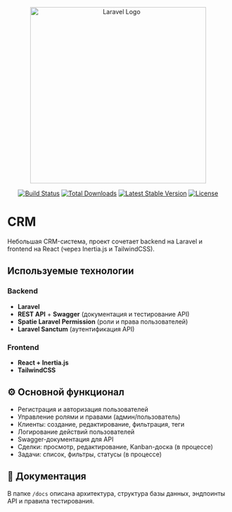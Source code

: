 

<p align="center"><a href="https://laravel.com" target="_blank"><img src="https://raw.githubusercontent.com/laravel/art/master/logo-lockup/5%20SVG/2%20CMYK/1%20Full%20Color/laravel-logolockup-cmyk-red.svg" width="400" alt="Laravel Logo"></a></p>

<p align="center">
<a href="https://github.com/laravel/framework/actions"><img src="https://github.com/laravel/framework/workflows/tests/badge.svg" alt="Build Status"></a>
<a href="https://packagist.org/packages/laravel/framework"><img src="https://img.shields.io/packagist/dt/laravel/framework" alt="Total Downloads"></a>
<a href="https://packagist.org/packages/laravel/framework"><img src="https://img.shields.io/packagist/v/laravel/framework" alt="Latest Stable Version"></a>
<a href="https://packagist.org/packages/laravel/framework"><img src="https://img.shields.io/packagist/l/laravel/framework" alt="License"></a>
</p>

# CRM

Небольшая CRM-система, проект сочетает  backend на Laravel и frontend на React (через Inertia.js и TailwindCSS).

## Используемые технологии

### Backend
- **Laravel**
- **REST API** + **Swagger** (документация и тестирование API)
- **Spatie Laravel Permission** (роли и права пользователей)
- **Laravel Sanctum** (аутентификация API)

### Frontend
- **React + Inertia.js**
- **TailwindCSS**

## ⚙️ Основной функционал
- Регистрация и авторизация пользователей
- Управление ролями и правами (админ/пользователь)
- Клиенты: создание, редактирование, фильтрация, теги
- Логирование действий пользователей
- Swagger-документация для API
- Сделки: просмотр, редактирование, Kanban-доска (в процессе)
- Задачи: список, фильтры, статусы (в процессе)

## 📖 Документация
В папке `/docs` описана архитектура, структура базы данных, эндпоинты API и правила тестирования.


